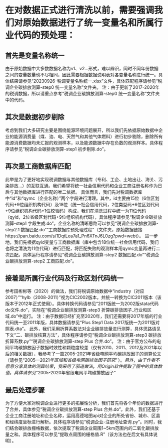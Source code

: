 # 在对数据正式进行清洗以前，需要强调我们对原始数据进行了统一变量名和所属行业代码的预处理：
## 首先是变量名称统一
由于原始数据中大多数数据名称为v1、v2…形式，难以辨识，同时不同年份数据之间的变量数量也不尽相同，因此需要根据数据说明表对各变量名称进行统一。具体结果请参见“20230926-税调变量名称统一.xlsx”文件，具体匹配程序请参见“税调企业碳排放测算-step0 统一变量名称”文件夹。
注：由于更新了2017-2020年的税调数据，所以请重点参考“税调企业碳排放测算-step0 统一变量名称”文件夹中的代码。
## 其次是数据初步剔除
考虑到我们大多研究主要是围绕能源环境问题展开，所以我们先依据原始数据中企业的能源消费量（煤、油、电、天然气和其他气体燃料）进行初步剔除，删除所有能源消费数据均未汇报的观测样本，以及能源数据中存在负数的观测样本。具体程序请参见“税调企业碳排放测算-step1 初步剔除.do”。
## 再次是工商数据库匹配
此举是为了更好地实现税调数据与其他数据库（专利、工企、土地出让、海关、污染排放…）的互联互通。我们希望将统一社会信用代码和企业工商注册名称作为日后与其他数据库进行匹配的唯二依据。
具体而言，我们先对税调数据库中“id”和“qymc（企业名称）”两个字段进行清理。其中，id主要由15位（6位区划代码+9位组织机构代码）及18位（统一社会信用代码，2位类型码+6位区划代码+9位组织机构代码+1位校验码）构成，我们在清洗过程中统一为11位代码（qyid，2位省级区划代码+9位组织机构代码），具体程序请参见“税调企业碳排放测算-step1 字段生成.do”。企业名称的清晰思路可以参见“税调企业碳排放测算-step2.1 数据匹配.do”“工商数据库预处理过程”（文件夹，原始数据链接https://pan.baidu.com/s/1DqtLea7a1_Pn6XTnJ6L0zg?pwd=webt）。
进一步地，我们先根据qyid变量与工商数据库（库中包含18位统一社会信用代码，我们也将之清洗为11位代码）进行匹配，将匹配失败的观测样本用qymc变量再进行二次匹配。具体运行程序请参见“税调企业碳排放测算-step2 数据匹配.do”“税调企业碳排放测算-step2 工商匹配.do”。
## 接着是所属行业代码及行政区划代码统一
参考田彬彬等（2020）的做法，我们将税调原始数据中“industry（对应2007）”“hylb（2008-2011）”视为CIC2002版本，并统一转换为CIC2011版本（该版本于2012年正式使用）。具体转换代码请参见“2011版统一为2002版stata代码do文件.do”，实际在“税调企业碳排放测算-step3 折算碳排放因子_行业和区域.do”中运行。
注：由于数据已经扩充至2020年，我们还需要将2017年版的行业代码统一至2011年版，具体数据请参见“Plus Step1 Data 2017版统一为2011版对照表.dta”。
此外，我们采用折算系数法对企业碳排放量进行测算，具体思路请见下文“二、碳排放核算方法”，具体程序请参见“税调企业碳排放测算-step3 碳排放折算系数.py”“税调企业碳排放测算-step Plus 合并.do”。
注：由于官方公布的电网平均碳排放因子数据时效性和颗粒度较差（仅有2010、2011、2012及2021年以后的相关数据），我参考了一篇2005-2021年省级电网平均碳排放因子的测算论文（请参见“$2005—2021年区域和省级电网碳排放因子研究”）。另外，由于作者不愿意分享具体的测算结果，我采用了邪道做法，用Origin软件提取了图中的具体数值，具体请参见“$2005-2020年省级电网平均碳排放因子”
## 最后处理步骤
为了方便大家对税调企业进行更多的拓展性分析，我们首先将各个年份的数据进行了合并，具体参见“税调企业碳排放测算-step Plus 合并.do”。此外，我们还基于企业工商注册地址和企业名称，运用高德地图api对企业的所处省份、城市、区县和经纬度坐标进行解析。具体程序请参见“税调企业-注册地址查询.py”。同时，我们结合碳排放栅格数据，依次提取了税调企业周围1~5km范围内的二氧化碳排放量之和。具体程序可以参见“提取点周围的栅格值.R”（该方法也在后文有具体说明）。
